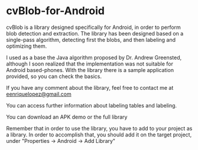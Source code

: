 cvBlob-for-Android
==================

cvBlob is a library designed specifically for Android, in order to perform blob detection and extraction. The library has been designed based on a single-pass algorithm, detecting first the blobs, and then labeling and optimizing them.

I used as a base the Java algorithm proposed by Dr. Andrew Greensted, although I soon realized that the implementation was not suitable for Android based-phones. With the library there is a sample application provided, so you can check the basics.

If you have any comment about the library, feel free to contact me at eenriquelopez@gmail.com

You can access further information about labeling tables and labeling.

You can download an APK demo or the full library

Remember that in order to use the library, you have to add to your project as a library. In order to accomplish that, you should add it on the target project, under "Properties -> Android -> Add Library"
